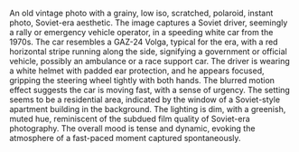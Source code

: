 An old vintage photo with a grainy, low iso, scratched, polaroid, instant photo, Soviet-era aesthetic. The image captures a Soviet driver, seemingly a rally or emergency vehicle operator, in a speeding white car from the 1970s. The car resembles a GAZ-24 Volga, typical for the era, with a red horizontal stripe running along the side, signifying a government or official vehicle, possibly an ambulance or a race support car. The driver is wearing a white helmet with padded ear protection, and he appears focused, gripping the steering wheel tightly with both hands. The blurred motion effect suggests the car is moving fast, with a sense of urgency. The setting seems to be a residential area, indicated by the window of a Soviet-style apartment building in the background. The lighting is dim, with a greenish, muted hue, reminiscent of the subdued film quality of Soviet-era photography. The overall mood is tense and dynamic, evoking the atmosphere of a fast-paced moment captured spontaneously.